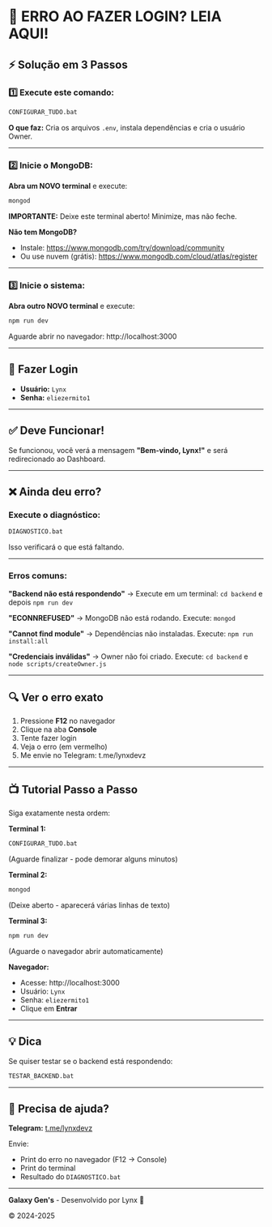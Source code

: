 # 🚨 ERRO AO FAZER LOGIN? LEIA AQUI!

## ⚡ Solução em 3 Passos

### 1️⃣ Execute este comando:
```cmd
CONFIGURAR_TUDO.bat
```
**O que faz:** Cria os arquivos `.env`, instala dependências e cria o usuário Owner.

---

### 2️⃣ Inicie o MongoDB:

**Abra um NOVO terminal** e execute:
```cmd
mongod
```

**IMPORTANTE:** Deixe este terminal aberto! Minimize, mas não feche.

**Não tem MongoDB?**
- Instale: https://www.mongodb.com/try/download/community
- Ou use nuvem (grátis): https://www.mongodb.com/cloud/atlas/register

---

### 3️⃣ Inicie o sistema:

**Abra outro NOVO terminal** e execute:
```cmd
npm run dev
```

Aguarde abrir no navegador: http://localhost:3000

---

## 🔐 Fazer Login

- **Usuário:** `Lynx`
- **Senha:** `eliezermito1`

---

## ✅ Deve Funcionar!

Se funcionou, você verá a mensagem **"Bem-vindo, Lynx!"** e será redirecionado ao Dashboard.

---

## ❌ Ainda deu erro?

### Execute o diagnóstico:
```cmd
DIAGNOSTICO.bat
```

Isso verificará o que está faltando.

---

### Erros comuns:

**"Backend não está respondendo"**
→ Execute em um terminal: `cd backend` e depois `npm run dev`

**"ECONNREFUSED"**
→ MongoDB não está rodando. Execute: `mongod`

**"Cannot find module"**
→ Dependências não instaladas. Execute: `npm run install:all`

**"Credenciais inválidas"**
→ Owner não foi criado. Execute: `cd backend` e `node scripts/createOwner.js`

---

## 🔍 Ver o erro exato

1. Pressione **F12** no navegador
2. Clique na aba **Console**
3. Tente fazer login
4. Veja o erro (em vermelho)
5. Me envie no Telegram: t.me/lynxdevz

---

## 📺 Tutorial Passo a Passo

Siga exatamente nesta ordem:

**Terminal 1:**
```cmd
CONFIGURAR_TUDO.bat
```
(Aguarde finalizar - pode demorar alguns minutos)

**Terminal 2:**
```cmd
mongod
```
(Deixe aberto - aparecerá várias linhas de texto)

**Terminal 3:**
```cmd
npm run dev
```
(Aguarde o navegador abrir automaticamente)

**Navegador:**
- Acesse: http://localhost:3000
- Usuário: `Lynx`
- Senha: `eliezermito1`
- Clique em **Entrar**

---

## 💡 Dica

Se quiser testar se o backend está respondendo:
```cmd
TESTAR_BACKEND.bat
```

---

## 📱 Precisa de ajuda?

**Telegram:** [t.me/lynxdevz](https://t.me/lynxdevz)

Envie:
- Print do erro no navegador (F12 → Console)
- Print do terminal
- Resultado do `DIAGNOSTICO.bat`

---

**Galaxy Gen's** - Desenvolvido por Lynx 👑

© 2024-2025



